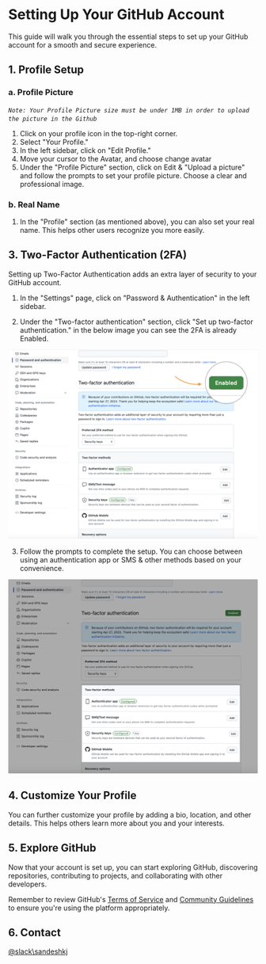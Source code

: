# Setting Up Your GitHub Account

This guide will walk you through the essential steps to set up your GitHub account for a smooth and secure experience.

## 1. Profile Setup

### a. Profile Picture

_`Note: Your Profile Picture size must be under 1MB in order to upload the picture in the Github`_

1. Click on your profile icon in the top-right corner.
2. Select "Your Profile."
3. In the left sidebar, click on "Edit Profile."
4. Move your cursor to the Avatar, and choose change avatar
5. Under the "Profile Picture" section, click on Edit & "Upload a picture" and follow the prompts to set your profile picture. Choose a clear and professional image.

### b. Real Name

1. In the "Profile" section (as mentioned above), you can also set your real name. This helps other users recognize you more easily.

## 3. Two-Factor Authentication (2FA)

Setting up Two-Factor Authentication adds an extra layer of security to your GitHub account.

1. In the "Settings" page, click on "Password & Authentication" in the left sidebar.



2. Under the "Two-factor authentication" section, click "Set up two-factor authentication." in the below image you can see the 2FA is already Enabled.

![2FA Enabled](https://github.com/MindsetConsulting/mindset-github-profile-setup/blob/main/images/twofactorenable.png "2FA Enable")

3. Follow the prompts to complete the setup. You can choose between using an authentication app or SMS & other methods based on your convenience.

![2FA Methods](https://github.com/MindsetConsulting/mindset-github-profile-setup/blob/main/images/twofactormethods.png "2FA Enable")   

## 4. Customize Your Profile

You can further customize your profile by adding a bio, location, and other details. This helps others learn more about you and your interests.

## 5. Explore GitHub

Now that your account is set up, you can start exploring GitHub, discovering repositories, contributing to projects, and collaborating with other developers.

Remember to review GitHub's [Terms of Service](https://docs.github.com/en/github/site-policy/github-terms-of-service) and [Community Guidelines](https://docs.github.com/en/github/site-policy/github-community-guidelines) to ensure you're using the platform appropriately.

## 6. Contact
[@slack\sandeshkj](https://mindsetconsulting.slack.com/archives/D0354R1APGQ)
